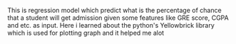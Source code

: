This is regression model which predict what is the percentage of chance that a student will get admission given some features like GRE score, CGPA and etc. as input.
Here i learned about the python's Yellowbrick library which is used for plotting graph and it helped me alot
